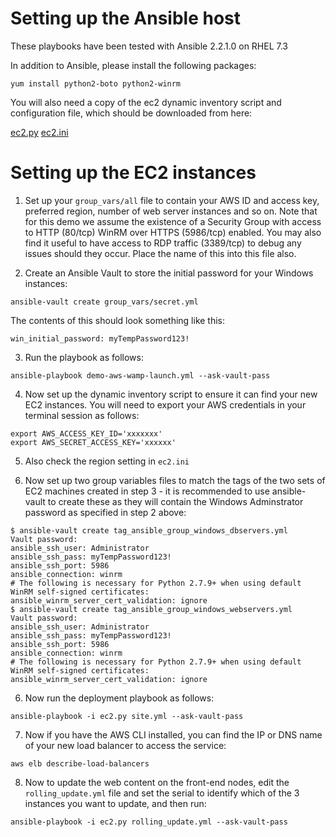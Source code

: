 # Setting up the Ansible host

These playbooks have been tested with Ansible 2.2.1.0 on RHEL 7.3

In addition to Ansible, please install the following packages:
```
yum install python2-boto python2-winrm
```

You will also need a copy of the ec2 dynamic inventory script and configuration file, which should be downloaded from here:

[ec2.py](https://raw.github.com/ansible/ansible/devel/contrib/inventory/ec2.py)
[ec2.ini](https://raw.githubusercontent.com/ansible/ansible/devel/contrib/inventory/ec2.ini)

# Setting up the EC2 instances

1. Set up your `group_vars/all` file to contain your AWS ID and access key, preferred region, number of web server instances and so on. Note that for this demo we assume the existence of a Security Group with access to HTTP (80/tcp) WinRM over HTTPS (5986/tcp) enabled. You may also find it useful to have access to RDP traffic (3389/tcp) to debug any issues should they occur. Place the name of this into this file also.

2. Create an Ansible Vault to store the initial password for your Windows instances:
```
ansible-vault create group_vars/secret.yml
```

The contents of this should look something like this:
```
win_initial_password: myTempPassword123!
```

3. Run the playbook as follows:
```
ansible-playbook demo-aws-wamp-launch.yml --ask-vault-pass
```

4. Now set up the dynamic inventory script to ensure it can find your new EC2 instances. You will need to export your AWS credentials in your terminal session as follows:
```
export AWS_ACCESS_KEY_ID='xxxxxxx'
export AWS_SECRET_ACCESS_KEY='xxxxxx'
```

5. Also check the region setting in `ec2.ini`

6. Now set up two group variables files to match the tags of the two sets of EC2 machines created in step 3 - it is recommended to use ansible-vault to create these as they will contain the Windows Adminstrator password as specified in step 2 above:

```
$ ansible-vault create tag_ansible_group_windows_dbservers.yml
Vault password:
ansible_ssh_user: Administrator
ansible_ssh_pass: myTempPassword123!
ansible_ssh_port: 5986
ansible_connection: winrm
# The following is necessary for Python 2.7.9+ when using default WinRM self-signed certificates:
ansible_winrm_server_cert_validation: ignore
$ ansible-vault create tag_ansible_group_windows_webservers.yml
Vault password:
ansible_ssh_user: Administrator
ansible_ssh_pass: myTempPassword123!
ansible_ssh_port: 5986
ansible_connection: winrm
# The following is necessary for Python 2.7.9+ when using default WinRM self-signed certificates:
ansible_winrm_server_cert_validation: ignore
```

6. Now run the deployment playbook as follows:
```
ansible-playbook -i ec2.py site.yml --ask-vault-pass
```

7. Now if you have the AWS CLI installed, you can find the IP or DNS name of your new load balancer to access the service:
```
aws elb describe-load-balancers
```

8. Now to update the web content on the front-end nodes, edit the `rolling_update.yml` file and set the serial to identify which of the 3 instances you want to update, and then run:
```
ansible-playbook -i ec2.py rolling_update.yml --ask-vault-pass
```

